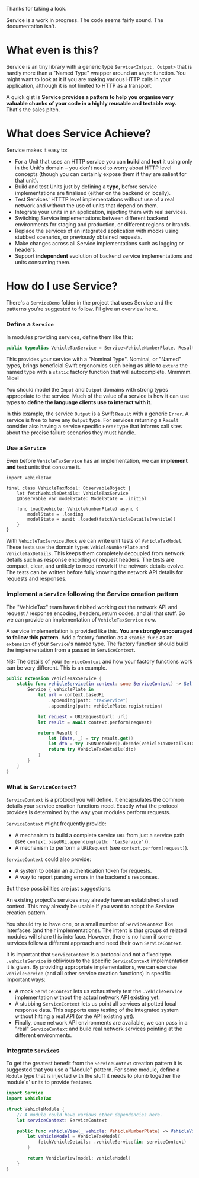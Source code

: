 Thanks for taking a look. 

Service is a work in progress. The code seems fairly sound. The documentation isn't.


# What even is this?

Service is an tiny library with a generic type `Service<Intput, Output>` that is hardly more than a "Named Type" wrapper around an `async` 
function. You might want to look at it if you are making various HTTP calls in your application, although it is not limited to HTTP as a
transport. 

A quick gist is **Service provides a pattern to help you organise very valuable chunks of your code in a highly reusable and testable way.** 
That's the sales pitch.


# What does Service Achieve?

Service makes it easy to:
* For a Unit that uses an HTTP service you can **build** and **test** it using only in the Unit's domain – you don't need to worry about
HTTP level concepts (though you can certainly expose them if they are salient for that unit).
* Build and test Units just by defining a **type**, before service implementations are finalised (either on the backend or locally).
* Test Services' HTTTP level implementations without use of a real network and without the use of units that depend on them.
* Integrate your units in an application, injecting them with real services.
* Switching Service implementations between different backend environments for staging and production, or different regions or brands.
* Replace the services of an integrated application with mocks using stubbed scenarios, or previously obtained requests.
* Make changes across all Service implementations such as logging or headers.
* Support **independent** evolution of backend service implementations and units consuming them.
  

# How do I use Service?

There's a `ServiceDemo` folder in the project that uses Service and the patterns you're suggested to follow. I'll give an overview here.

### Define a `Service`

In modules providing services, define them like this:

```swift
public typealias VehicleTaxService = Service<VehicleNumberPlate, Result<VehicleTaxDetails, Error>>
```

This provides your service with a "Nominal Type". Nominal, or "Named" types, brings beneficial Swift ergonomics such being as able to `extend` the named type with a `static` factory function that will autocomplete. Mmmmm. Nice!

You should model the `Input` and `Output` domains with strong types appropriate to the service. Much of the value of a service is how it can use types to **define the language clients use to interact with it**.

In this example, the service `Output` is a Swift `Result` with a generic `Error`. A service is free to have any `Output` type. For services returning a `Result` consider also having a service specific `Error` type that informs call sites about the precise failure scenarios they must handle.

### Use a `Service`

Even before `VehicleTaxService` has an implementation, we can **implement and test** units that consume it.

```
import VehicleTax

final class VehicleTaxModel: ObservableObject {
    let fetchVehicleDetails: VehicleTaxService
    @Observable var modelState: ModelState = .initial

    func load(vehicle: VehicleNumberPlate) async {
        modelState = .loading
        modelState = await .loaded(fetchVehicleDetails(vehicle))
    }
}
```

With `VehicleTaxService.Mock` we can write unit tests of `VehicleTaxModel`. These tests use the domain types `VehicleNumberPlate` and `VehicleTaxDetails`. This keeps them completely decoupled from network details such as response encoding or request headers. The tests are compact, clear, and unlikely to need rework if the network details evolve. The tests can be written before fully knowing the network API details for requests and responses.

### Implement a `Service` following the Service creation pattern

The "VehicleTax" team have finished working out the network API and request / response encoding, headers, return codes, and all that stuff. So we can provide an implementation of `VehicleTaxService` now.

A service implementation is provided like this. **You are strongly encouraged to follow this pattern**. Add a factory function as a `static func` as an `extension` of your `Service`'s named type. The factory function should build the implementation from a passed in `ServiceContext`. 

NB: The details of your `ServiceContext` and how your factory functions work can be very different. This is an example. 

```swift
public extension VehicleTaxService {
    static func vehicleService(in context: some ServiceContext) -> Self {
        Service { vehiclePlate in
            let url = context.baseURL
                .appending(path: "taxService")
                .appending(path: vehiclePlate.registration)

            let request = URLRequest(url: url)
            let result = await context.perform(request)

            return Result {
                let (data, _) = try result.get()
                let dto = try JSONDecoder().decode(VehicleTaxDetailsDTO.self, from: data)
                return try VehicleTaxDetails(dto)
            }
        }
    }
}
``` 

### What is `ServiceContext`?

`ServiceContext` is a protocol you will define. It encapsulates the common details your service creation functions need. Exactly what the protocol provides is determined by the way your modules perform requests.

`ServiceContext` might frequently provide:

* A mechanism to build a complete service `URL` from just a service path (see `context.baseURL.appending(path: "taxService")`).
* A mechanism to perform a `URLRequest` (see `context.perform(request)`).

`ServiceContext` could also provide:

* A system to obtain an authentication token for requests.
* A way to report parsing errors in the backend's responses.

But these possibilities are just suggestions. 

An existing project's services may already have an established shared context. This may already be usable if you want to adopt the Service creation pattern.

You should try to have one, or a small number of `ServiceContext` like interfaces (and their implementations). The intent is that groups of related modules will share this interface. However, there is no harm if some services follow a different approach and need their own `ServiceContext`.

It is important that `ServiceContext` is a protocol and not a fixed type. `.vehicleService` is oblivious to the specific `ServiceContext` implementation it is given. By providing appropriate implementations, we can exercise `vehicleService` (and all other service creation functions) in specific important ways:

* A mock `ServiceContext` lets us exhaustively test the `.vehicleService` implementation without the actual network API existing yet.
* A stubbing `ServiceContext` lets us point all services at potted local response data. This supports easy testing of the integrated system without hitting a real API (or the API existing yet). 
* Finally, once network API environments are available, we can pass in a "real" `ServiceContext` and build real network services pointing at the different environments.

### Integrate `Service`s

To get the greatest benefit from the `ServiceContext` creation pattern it is suggested that you use a "Module" pattern. For some module, define a `Module` type that is injected with the stuff it needs to plumb together the module's' units to provide features.

```swift
import Service
import VehicleTax

struct VehicleModule {
    // A module could have various other dependencies here.
    let serviceContext: ServiceContext

    public func vehicleView(_ vehicle: VehicleNumberPlate) -> VehicleView {
        let vehicleModel = VehicleTaxModel(
            fetchVehicleDetails: .vehicleService(in: serviceContext)
        )

        return VehicleView(model: vehicleModel)
    }
}
```

